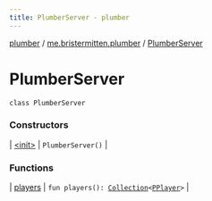 ```yaml
---
title: PlumberServer - plumber
---
```


[plumber](../../index.html) / [me.bristermitten.plumber](../index.html) / [PlumberServer](./index.html)

# PlumberServer

`class PlumberServer`

### Constructors

| [&lt;init&gt;](-init-.html) | `PlumberServer()` |

### Functions

| [players](players.html) | `fun players(): `[`Collection`](https://kotlinlang.org/api/latest/jvm/stdlib/kotlin.collections/-collection/index.html)`<`[`PPlayer`](../../me.bristermitten.plumber.struct.player/-p-player/index.html)`>` |

